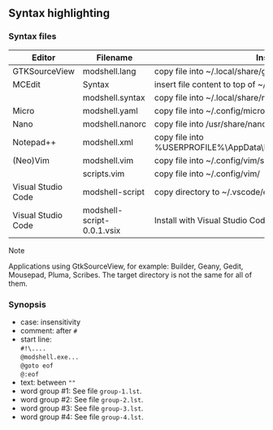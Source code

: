 ## Syntax highlighting

### Syntax files

|Editor            |Filename                  |Install method                                                            |  
|------------------|--------------------------|--------------------------------------------------------------------------|  
|GTKSourceView     |modshell.lang             |copy file into ~/.local/share/gtksourceview-?/language-specs/             |
|MCEdit            |Syntax                    |insert file content to top of ~/.local/share/mc/Syntax                    |
|                  |modshell.syntax           |copy file into ~/.local/share/mc/Syntax/                                  |
|Micro             |modshell.yaml             |copy file into ~/.config/micro/syntax/                                    |
|Nano              |modshell.nanorc           |copy file into /usr/share/nano/                                           |
|Notepad++         |modshell.xml              |copy file into %USERPROFILE%\AppData\Roaming\\Notepad++\\userDefineLangs\ |
|(Neo)Vim          |modshell.vim              |copy file into ~/.config/vim/syntax/                                      |
|                  |scripts.vim               |copy file into ~/.config/vim/                                             |
|Visual Studio Code|modshell-script           |copy directory to ~/.vscode/extensions/                                   |
|Visual Studio Code|modshell-script-0.0.1.vsix|Install with Visual Studio Code application                               |

> [!NOTE]
> Applications using GtkSourceView, for example: Builder, Geany, Gedit, Mousepad, Pluma, Scribes.
> The target directory is not the same for all of them.

### Synopsis

 - case: insensitivity  
 - comment: after `#`  
 - start line:  
     `#!\....`  
     `@modshell.exe...`  
     `@goto eof`  
     `@:eof`
 - text: between `""`  
 - word group #1: See file `group-1.lst`.
 - word group #2: See file `group-2.lst`.
 - word group #3: See file `group-3.lst`.
 - word group #4: See file `group-4.lst`.
